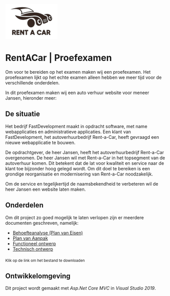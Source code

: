 ![Logo](https://github.com/SamElfring/RentACar/blob/main/readmeImg/darkLogo.png)

# RentACar | Proefexamen
Om voor te bereiden op het examen maken wij een proefexamen. Het proefexamen lijkt op het echte examen alleen hebben we meer tijd voor de verschillende onderdelen.

In dit proefexamen maken wij een auto verhuur website voor meneer Jansen, hieronder meer:

## De situatie
Het bedrijf FastDevelopment maakt in opdracht software, met name webapplicaties en
administratieve applicaties. Een klant van FastDevelopment, het autoverhuurbedrijf Rent-a-Car,
heeft gevraagd een nieuwe webapplicatie te bouwen.

De opdrachtgever, de heer Jansen, heeft het autoverhuurbedrijf Rent-a-Car overgenomen. De heer
Jansen wil met Rent-a-Car in het topsegment van de autoverhuur komen. Dit betekent dat de lat
voor kwaliteit en service naar de klant toe bijzonder hoog gelegd wordt. Om dit doel te bereiken is
een grondige reorganisatie en modernisering van Rent-a-Car noodzakelijk.

Om de service en tegelijkertijd de naamsbekendheid te verbeteren wil de heer Jansen een website
laten maken.

## Onderdelen
Om dit project zo goed mogelijk te laten verlopen zijn er meerdere documenten geschreven, namelijk:
- <a id="raw-url" href="https://github.com/SamElfring/RentACar/blob/main/Documentatie/Plan%20van%20Eisen.docx?raw=true">Behoefteanalyse (Plan van Eisen)</a>
- <a id="raw-url" href="https://github.com/SamElfring/RentACar/blob/main/Documentatie/Plan%20van%20Aanpak.docx?raw=true">Plan van Aanpak</a>
- <a id="raw-url" href="https://github.com/SamElfring/RentACar/blob/main/Documentatie/Functioneel%20Ontwerp.docx?raw=true">Functioneel ontwerp</a>
- <a id="raw-url" href="https://github.com/SamElfring/RentACar/blob/main/Documentatie/Technisch%20Ontwerp.docx?raw=true">Technisch ontwerp</a>

<sub>Klik op de link om het bestand te downloaden</sub>

## Ontwikkelomgeving
Dit project wordt gemaakt met *Asp.Net Core MVC* in *Visual Studio 2019*.
